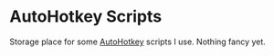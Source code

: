 # AutoHotkey Scripts

Storage place for some [AutoHotkey](https://www.autohotkey.com/) scripts I use. Nothing fancy yet. 